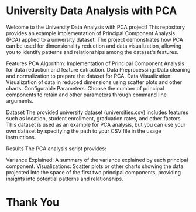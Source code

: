 # University Data Analysis with PCA
Welcome to the University Data Analysis with PCA project! This repository provides an example implementation of Principal Component Analysis (PCA) applied to a university dataset. The project demonstrates how PCA can be used for dimensionality reduction and data visualization, allowing you to identify patterns and relationships among the dataset's features.

Features
PCA Algorithm: Implementation of Principal Component Analysis for data reduction and feature extraction.
Data Preprocessing: Data cleaning and normalization to prepare the dataset for PCA.
Data Visualization: Visualization of data in reduced dimensions using scatter plots and other charts.
Configurable Parameters: Choose the number of principal components to retain and other parameters through command line arguments.


Dataset
The provided university dataset (universities.csv) includes features such as location, student enrollment, graduation rates, and other factors. This dataset is used as an example for PCA analysis, but you can use your own dataset by specifying the path to your CSV file in the usage instructions.

Results
The PCA analysis script provides:

Variance Explained: A summary of the variance explained by each principal component.
Visualizations: Scatter plots or other charts showing the data projected into the space of the first two principal components, providing insights into potential patterns and relationships.
# Thank You
